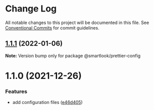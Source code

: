 # Change Log

All notable changes to this project will be documented in this file.
See [Conventional Commits](https://conventionalcommits.org) for commit guidelines.

## [1.1.1](https://github.com/smartlook/code-quality/compare/@smartlook/prettier-config@1.1.0...@smartlook/prettier-config@1.1.1) (2022-01-06)

**Note:** Version bump only for package @smartlook/prettier-config





# 1.1.0 (2021-12-26)


### Features

* add configuration files ([e46d405](https://github.com/smartlook/code-quality/commit/e46d4050b52796b84c7f00bf92cb75025ab7d24d))
